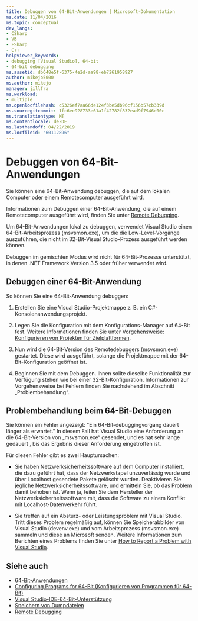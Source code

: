 ```yaml
---
title: Debuggen von 64-Bit-Anwendungen | Microsoft-Dokumentation
ms.date: 11/04/2016
ms.topic: conceptual
dev_langs:
- CSharp
- VB
- FSharp
- C++
helpviewer_keywords:
- debugging [Visual Studio], 64-bit
- 64-bit debugging
ms.assetid: db648e5f-6375-4e2d-aa98-eb7261958927
author: mikejo5000
ms.author: mikejo
manager: jillfra
ms.workload:
- multiple
ms.openlocfilehash: c5326ef7aa66de124f3be5db96cf156b57cb339d
ms.sourcegitcommit: 1fc6ee928733e61a1f42782f832ead9f7946d00c
ms.translationtype: MT
ms.contentlocale: de-DE
ms.lasthandoff: 04/22/2019
ms.locfileid: "60112896"
---
```

# <a name="debug-64-bit-applications"></a>Debuggen von 64-Bit-Anwendungen
Sie können eine 64-Bit-Anwendung debuggen, die auf dem lokalen Computer oder einem Remotecomputer ausgeführt wird.

 Informationen zum Debuggen einer 64-Bit-Anwendung, die auf einem Remotecomputer ausgeführt wird, finden Sie unter [Remote Debugging](../debugger/remote-debugging.md).

 Um 64-Bit-Anwendungen lokal zu debuggen, verwendet Visual Studio einen 64-Bit-Arbeitsprozess (msvsmon.exe), um die die Low-Level-Vorgänge auszuführen, die nicht im 32-Bit-Visual Studio-Prozess ausgeführt werden können.

 Debuggen im gemischten Modus wird nicht für 64-Bit-Prozesse unterstützt, in denen .NET Framework Version 3.5 oder früher verwendet wird.

## <a name="debug-a-64-bit-application"></a>Debuggen einer 64-Bit-Anwendung
 So können Sie eine 64-Bit-Anwendung debuggen:

1. Erstellen Sie eine Visual Studio-Projektmappe z. B. ein C#-Konsolenanwendungsprojekt.

2. Legen Sie die Konfiguration mit dem Konfigurations-Manager auf 64-Bit fest. Weitere Informationen finden Sie unter [Vorgehensweise: Konfigurieren von Projekten für Zielplattformen](../ide/how-to-configure-projects-to-target-platforms.md).

3. Nun wird die 64-Bit-Version des Remotedebuggers (msvsmon.exe) gestartet. Diese wird ausgeführt, solange die Projektmappe mit der 64-Bit-Konfiguration geöffnet ist.

4. Beginnen Sie mit dem Debuggen. Ihnen sollte dieselbe Funktionalität zur Verfügung stehen wie bei einer 32-Bit-Konfiguration. Informationen zur Vorgehensweise bei Fehlern finden Sie nachstehend im Abschnitt „Problembehandlung“.

## <a name="troubleshooting-64-bit-debugging"></a>Problembehandlung beim 64-Bit-Debuggen
 Sie können ein Fehler angezeigt: "Ein 64-Bit-debuggingvorgang dauert länger als erwartet." In diesem Fall hat Visual Studio eine Anforderung an die 64-Bit-Version von „msvsmon.exe“ gesendet, und es hat sehr lange gedauert , bis das Ergebnis dieser Anforderung eingetroffen ist.

 Für diesen Fehler gibt es zwei Hauptursachen:

- Sie haben Netzwerksicherheitssoftware auf dem Computer installiert, die dazu geführt hat, dass der Netzwerkstapel unzuverlässig wurde und über Localhost gesendete Pakete gelöscht wurden. Deaktivieren Sie jegliche Netzwerksicherheitssoftware, und ermitteln Sie, ob das Problem damit behoben ist. Wenn ja, teilen Sie dem Hersteller der Netzwerksicherheitssoftware mit, dass die Software zu einem Konflikt mit Localhost-Datenverkehr führt.

- Sie treffen auf ein Absturz- oder Leistungsproblem mit Visual Studio. Tritt dieses Problem regelmäßig auf, können Sie Speicherabbilder von Visual Studio (devenv.exe) und vom Arbeitsprozess (msvsmon.exe) sammeln und diese an Microsoft senden. Weitere Informationen zum Berichten eines Problems finden Sie unter [How to Report a Problem with Visual Studio](../ide/how-to-report-a-problem-with-visual-studio.md).

## <a name="see-also"></a>Siehe auch

- [64-Bit-Anwendungen](https://docs.microsoft.com/dotnet/framework/64-bit-apps)
- [Configuring Programs for 64-Bit (Konfigurieren von Programmen für 64-Bit)](/cpp/build/configuring-programs-for-64-bit-visual-cpp)
- [Visual Studio-IDE-64-Bit-Unterstützung](../ide/visual-studio-ide-64-bit-support.md)
- [Speichern von Dumpdateien](../debugger/using-dump-files.md)
- [Remote Debugging](../debugger/remote-debugging.md)